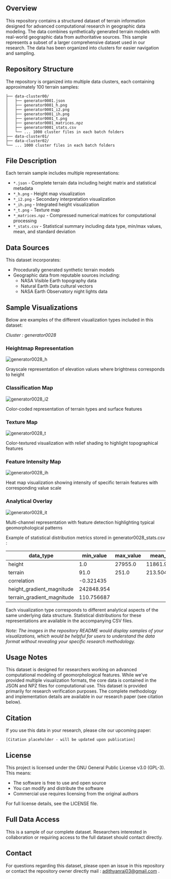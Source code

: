 
## Overview
This repository contains a structured dataset of terrain information designed for advanced computational research in geographic data modeling. The data combines synthetically generated terrain models with real-world geographic data from authoritative sources.
This sample represents a subset of a larger comprehensive dataset used in our research. The data has been organized into clusters for easier navigation and sampling.

## Repository Structure
The repository is organized into multiple data clusters, each containing approximately 100 terrain samples:

```
├── data-cluster00/
│   ├── generator0001.json
│   ├── generator0001_h.png
│   ├── generator0001_i2.png
│   ├── generator0001_ih.png
│   ├── generator0001_t.png
│   ├── generator0001_matrices.npz
│   ├── generator0001_stats.csv
│   └── ... 1000 cluster files in each batch folders
├── data-cluster01/
├── data-cluster02/
└── ... 1000 cluster files in each batch folders
```

## File Description

Each terrain sample includes multiple representations:
- `*.json` - Complete terrain data including height matrix and statistical metadata
- `*_h.png` - Height map visualization
- `*_i2.png` - Secondary interpretation visualization
- `*_ih.png` - Integrated height visualization
- `*_t.png` - Texture map
- `*_matrices.npz` - Compressed numerical matrices for computational processing
- `*_stats.csv` - Statistical summary including data type, min/max values, mean, and standard deviation

## Data Sources

This dataset incorporates:
- Procedurally generated synthetic terrain models
- Geographic data from reputable sources including:
  - NASA Visible Earth topography data
  - Natural Earth Data cultural vectors
  - NASA Earth Observatory night lights data

## Sample Visualizations

Below are examples of the different visualization types included in this dataset:

*Cluster : generator0028*

### Heightmap Representation

![generator0028_h](https://github.com/user-attachments/assets/75db6267-6791-4de7-b694-d3ba845fabc3)

Grayscale representation of elevation values where brightness corresponds to height

### Classification Map

![generator0028_i2](https://github.com/user-attachments/assets/ae1e3c21-d554-4d64-a06e-073755c51464)

Color-coded representation of terrain types and surface features

### Texture Map

![generator0028_t](https://github.com/user-attachments/assets/27536ff1-39d0-4163-89d5-7db995c183a0)

Color-textured visualization with relief shading to highlight topographical features



### Feature Intensity Map

![generator0028_ih](https://github.com/user-attachments/assets/40dc8414-e31d-4306-b577-641711934e4c)

Heat map visualization showing intensity of specific terrain features with corresponding value scale

### Analytical Overlay


![generator0028_it](https://github.com/user-attachments/assets/871e405d-9a92-4633-9944-7e247cb19e15)

Multi-channel representation with feature detection highlighting typical geomorphological patterns



Example of statistical distribution metrics stored in generator0028_stats.csv :

| data_type                | min_value              | max_value | mean_value        | std_dev           |
|--------------------------|------------------------|-----------|-------------------|-------------------|
| height                   | 1.0                    | 27955.0   | 11861.979527      | 4600.279871       |
| terrain                  | 91.0                   | 251.0     | 213.504738        | 16.407035         |
| correlation              | -0.321435              |           |                   |                   |
| height_gradient_magnitude| 242848.954             |           |                   |                   |
| terrain_gradient_magnitude| 110.756687            |           |                   |                   |

Each visualization type corresponds to different analytical aspects of the same underlying data structure. Statistical distributions for these representations are available in the accompanying CSV files.

*Note: The images in the repository README would display samples of your visualizations, which would be helpful for users to understand the data format without revealing your specific research methodology.*

## Usage Notes

This dataset is designed for researchers working on advanced computational modeling of geomorphological features. While we've provided multiple visualization formats, the core data is contained in the JSON and NPZ files for computational use.
This dataset is provided primarily for research verification purposes. The complete methodology and implementation details are available in our research paper (see citation below).

## Citation

If you use this data in your research, please cite our upcoming paper:
```
[Citation placeholder - will be updated upon publication]
```

## License
This project is licensed under the GNU General Public License v3.0 (GPL-3). This means:
* The software is free to use and open source
* You can modify and distribute the software
* Commercial use requires licensing from the original authors

For full license details, see the LICENSE file.

## Full Data Access
This is a sample of our complete dataset. Researchers interested in collaboration or requiring access to the full dataset should contact directly.

## Contact

For questions regarding this dataset, please open an issue in this repository or contact the repository owner directly mail : adithyanraj03@gmail.com .
